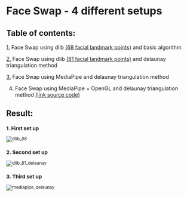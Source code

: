 # **Face Swap - 4 different setups**

## Table of contents:

[1.](https://github.com/khoi03/Face-Swap---4-different-setups/blob/master/README.md#1) Face Swap using dlib [(68 facial landmark points)](https://drive.google.com/file/d/1nZX8Muq_MMuEECog0z-dCKupRVyjZsG4/view?usp=sharing) and basic algorithm

[2.](https://github.com/khoi03/Face-Swap---4-different-setups/blob/master/README.md#2) Face Swap using dlib [(81 facial landmark points)](https://drive.google.com/file/d/1dThWZRVdhdfP0_IBrR2JdJGaxBf_T6T4/view?usp=sharing) and delaunay triangulation method

[3.](https://github.com/khoi03/Face-Swap---4-different-setups/blob/master/README.md#3) Face Swap using MediaPipe and delaunay triangulation method

4. Face Swap using MediaPipe + OpenGL and delaunay triangulation method [(link source code)](https://github.com/MarekKowalski/FaceSwap)


## **Result:**
<sub>
 
### 1. **First set up**
![dlib_68](https://user-images.githubusercontent.com/80579165/210616291-f002a442-ccee-4b1b-94dc-74d276e29ef4.gif)
  
### 2. **Second set up**
![dlib_81_delaunay](https://user-images.githubusercontent.com/80579165/210616199-fa535949-d31a-45b3-81b8-1abbb2c73b0f.gif)
  
### 3. **Third set up**
![mediapipe_delaunay](https://user-images.githubusercontent.com/80579165/210616260-f25a41a6-43d4-4eba-bb03-38c83bbf09af.gif)

</sub>
